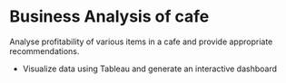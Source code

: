 # Business Analysis of cafe
Analyse profitability of various items in a cafe and provide appropriate recommendations.

- Visualize data using Tableau and generate an interactive dashboard
